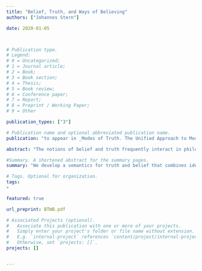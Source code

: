 ```yaml
---
title: "Belief, Truth, and Ways of Believing"
authors: ["Johannes Stern"]

date: 2020-01-05



# Publication type.
# Legend:
# 0 = Uncategorized;
# 1 = Journal article;
# 2 = Book;
# 3 = Book section;
# 4 = Thesis;
# 5 = Book review;
# 6 = Conference paper;
# 7 = Report;
# 8 = Preprint / Working Paper;
# 9 = Other

publication_types: ["3"]

# Publication name and optional abbreviated publication name.
publication: "to appear in _Modes of Truth. The Unified Approach to Modality, Truth, and Paradox_; Nicolai, C. and Stern, J. (eds.), Routledge."

abstract: "The notions of belief and truth frequently interact in philosophical discourse but, surprisingly, a coherent semantics for such discourse is still wanting. Indeed, a number of puzzles stand in way of a satisfactory semantic account of the notion of truth in doxastic contexts. In this paper we discuss these puzzles and develop a more satisfactory semantic account that combines ideas from contextualist theories of attitude reports and Awareness semantics for non-idealized belief."

#Summary. A shortened abstract for the summary pages.
summary: "We develop a semantics for truth and belief that combines ideas from contextualist theories of attitude reports and Awareness semantics for non-idealized belief."

# Tags. Optional for organization.
tags:
-

featured: true

url_preprint: BTWB.pdf

# Associated Projects (optional).
#   Associate this publication with one or more of your projects.
#   Simply enter your project's folder or file name without extension.
#   E.g. `internal-project` references `content/project/internal-project/index.md`.
#   Otherwise, set `projects: []`.
projects: []


---
```

